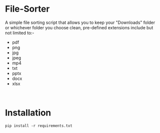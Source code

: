 # File-Sorter
<p>A simple file sorting script that allows you to keep your "Downloads" folder or whichever folder you choose clean, pre-defined extensions include but not limited to:- </p>
<ul>
  <li>pdf</li>
  <li>png</li>
  <li>jpg</li>
  <li>jpeg</li>
  <li>mp4</li>
  <li>txt</li>
  <li>pptx</li>
  <li>docx</li>
  <li>xlsx</li>
</ul>

<br>

# Installation
`pip install -r requirements.txt`
